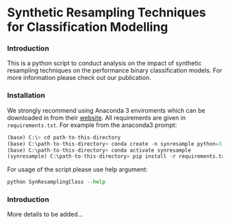 # Synthetic Resampling Techniques for Classification Modelling

### Introduction
This is a python script to conduct analysis on the impact of synthetic resampling techniques on the performance binary classification models. For more information please check out our publication.

### Installation
We strongly recommend using Anaconda 3 enviroments which can be downloaded in from their [website](https://www.anaconda.com/distribution/#download-section). All requirements are given in ```requirements.txt```. 
For example from the anaconda3 prompt:
``` python
(base) C:\> cd path-to-this-directory
(base) C:\path-to-this-directory> conda create -n synresample python=3.6
(base) C:\path-to-this-directory> conda activate synresample
(synresample) C:\path-to-this-directory> pip install -r requirements.txt
```

For usage of the script please use help argument:
``` python
python SynResamplingClass --help
```
### Introduction
More details to be added...
